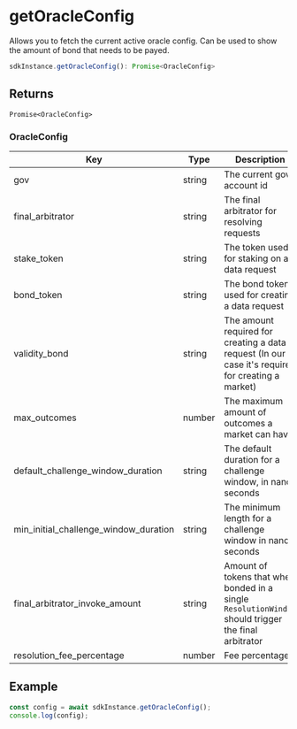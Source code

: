 # getOracleConfig

Allows you to fetch the current active oracle config. Can be used to show the amount of bond that needs to be payed.

```TypeScript
sdkInstance.getOracleConfig(): Promise<OracleConfig>
```

## Returns

`Promise<OracleConfig>`

### OracleConfig

|Key|Type|Description|
|---|---|---|
|gov|string|The current gov account id
|final_arbitrator| string | The final arbitrator for resolving requests
|stake_token| string | The token used for staking on a data request
|bond_token| string | The bond token used for creating a data request
|validity_bond| string | The amount required for creating a data request (In our case it's required for creating a market)
|max_outcomes| number | The maximum amount of outcomes a market can have
|default_challenge_window_duration| string | The default duration for a challenge window, in nano seconds
|min_initial_challenge_window_duration| string | The minimum length for a challenge window in nano seconds
|final_arbitrator_invoke_amount| string | Amount of tokens that when bonded in a single `ResolutionWindow` should trigger the final arbitrator
|resolution_fee_percentage| number | Fee percentage

## Example

```TypeScript
const config = await sdkInstance.getOracleConfig();
console.log(config);
```
